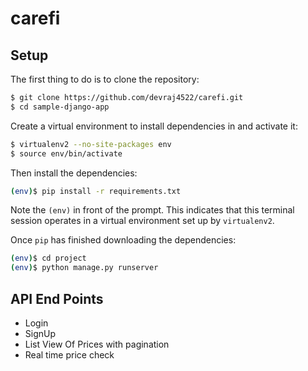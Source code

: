 # carefi


## Setup

The first thing to do is to clone the repository:

```sh
$ git clone https://github.com/devraj4522/carefi.git
$ cd sample-django-app
```

Create a virtual environment to install dependencies in and activate it:

```sh
$ virtualenv2 --no-site-packages env
$ source env/bin/activate
```

Then install the dependencies:

```sh
(env)$ pip install -r requirements.txt
```
Note the `(env)` in front of the prompt. This indicates that this terminal
session operates in a virtual environment set up by `virtualenv2`.

Once `pip` has finished downloading the dependencies:
```sh
(env)$ cd project
(env)$ python manage.py runserver
```


## API End Points
* Login
* SignUp
* List View Of Prices with pagination
* Real time price check
